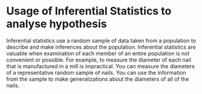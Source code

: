 # Usage of Inferential Statistics to analyse hypothesis

Inferential statistics use a random sample of data taken from a population to describe and make inferences about the population. Inferential statistics are valuable when examination of each member of an entire population is not convenient or possible. 
For example, to measure the diameter of each nail that is manufactured in a mill is impractical. 
You can measure the diameters of a representative random sample of nails. 
You can use the information from the sample to make generalizations about the diameters of all of the nails.
